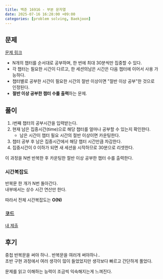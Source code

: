 ```yaml
---
title: 백준 16916 - 부분 문자열
date: 2025-07-16 16:28:00 +09:00
categories: [problem solving, Baekjoon]
---
```

## 문제
[문제 링크](https://www.acmicpc.net/problem/23739)
- N개의 챕터를 순서대로 공부하며, 한 번에 최대 30분씩만 집중할 수 있다.
- 각 챕터는 필요한 시간이 다르고, 한 세션의남은 시간은 다음 챕터에 이어서 사용 가능하다.
- 챕터별로 공부한 시간이 필요한 시간의 절반 이상이면 "절반 이상 공부"한 것으로 인정된다.
- **절반 이상 공부한 챕터 수를 출력**하는 문제.

## 풀이
1. i번째 챕터의 공부시간을 입력받는다.  
2. 현재 남은 집중시간(time)으로 해당 챕터를 얼마나 공부할 수 있는지 확인한다.
   - 남은 시간이 챕터 필요 시간의 절반 이상이면 카운팅한다.
3. 챕터 공부 후 남은 집중시간에서 해당 챕터 시간만큼 차감한다.
4. 집중시간이 0 이하가 되면 새 세션을 시작하므로 30분으로 리셋한다.

이 과정을 N번 반복한 후 카운팅한 절반 이상 공부한 챕터 수를 출력한다.

### 시간복잡도
반복문 한 개가 N번 돌아간다.  
내부에서는 상수 시간 연산만 한다.  

따라서 전체 시간복잡도는 **O(N)**

### 코드
[내 제출](https://boj.kr/d9b845bfbe2349759a47b410eda110b3)  

## 후기
중첩 반복문을 써야 하나.. 반복문을 여러개 써야하나..  
초반 구현 과정에서 여러 생각이 많이 들었었지만 생각보다 빠르고 간단하게 풀었다.  

문제를 읽고 이해하는 능력이 조금씩 익숙해지는게 느껴진다.